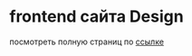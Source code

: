 # frontend сайта Design
посмотреть полную страниц по [ссылке](dabaeva1.github.io/portfolio-frontend/)
